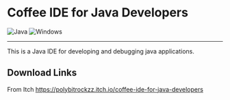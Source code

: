 # Coffee IDE for Java Developers

![Java](https://img.shields.io/badge/java-%23ED8B00.svg?style=for-the-badge&logo=java&logoColor=white)
![Windows](https://img.shields.io/badge/Windows-0078D6?style=for-the-badge&logo=windows&logoColor=white) 
___

This is a Java IDE for developing and debugging java applications.

## Download Links
From Itch https://polybitrockzz.itch.io/coffee-ide-for-java-developers
